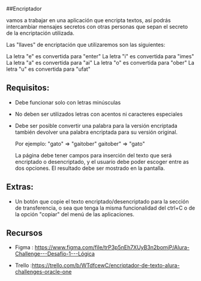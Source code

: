 ##Encriptador

vamos a trabajar en una aplicación que encripta textos, así podrás intercambiar mensajes secretos con otras personas que sepan el secreto de la encriptación utilizada.

Las "llaves" de encriptación que utilizaremos son las siguientes:

La letra "e" es convertida para "enter"
La letra "i" es convertida para "imes"
La letra "a" es convertida para "ai"
La letra "o" es convertida para "ober"
La letra "u" es convertida para "ufat"

## Requisitos:
- Debe funcionar solo con letras minúsculas
- No deben ser utilizados letras con acentos ni caracteres especiales
- Debe ser posible convertir una palabra para la versión encriptada también devolver una palabra encriptada para su versión original.

	Por ejemplo:
	"gato" => "gaitober"
	gaitober" => "gato"

	La página debe tener campos para
	inserción del texto que será encriptado o desencriptado, y el usuario debe poder escoger entre as dos opciones.
	El resultado debe ser mostrado en la pantalla.


## Extras:
- Un botón que copie el texto encriptado/desencriptado para la sección de transferencia, o sea que tenga la misma funcionalidad del ctrl+C o de la opción "copiar" del menú de las aplicaciones.


## Recursos

- Figma : https://www.figma.com/file/trP3p5nEh7XUyB3n2bomjP/Alura-Challenge---Desafío-1---Lógica

- Trello :https://trello.com/b/WTdfcewC/encriptador-de-texto-alura-challenges-oracle-one
